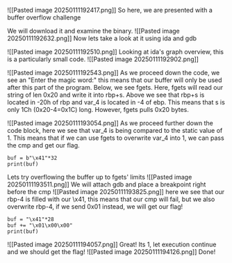 ![[Pasted image 20250111192417.png]]
So here, we are presented with a buffer overflow challenge

We will download it and examine the binary.
![[Pasted image 20250111192632.png]]
Now lets take a look at it using ida and gdb

![[Pasted image 20250111192510.png]]
Looking at ida's graph overview, this is a particularly small code.
![[Pasted image 20250111192902.png]]

![[Pasted image 20250111192543.png]]
As we proceed down the code, we see an "Enter the magic word:" this means that our buffer will only be used after this part of the program. Below, we see fgets. Here, fgets will read our string of len 0x20 and write it into rbp+s. Above we see that rbp+s is located in -20h of rbp and var_4 is located in -4 of ebp. This means that s is only 1Ch (0x20-4=0x1C) long. However, fgets pulls 0x20 bytes.

![[Pasted image 20250111193054.png]]
As we proceed further down the code block, here we see that var_4 is being compared to the static value of 1. This means that if we can use fgets to overwrite var_4 into 1, we can pass the cmp and get our flag.

```
buf = b"\x41"*32
print(buf)
```
Lets try overflowing the buffer up to fgets' limits
![[Pasted image 20250111193511.png]]
We will attach gdb and place a breakpoint right before the cmp
![[Pasted image 20250111193825.png]]
here we see that our rbp-4 is filled with our \x41, this means that our cmp will fail, but we also overwrite rbp-4, if we send 0x01 instead, we will get our flag!

```
buf = "\x41"*28
buf += "\x01\x00\x00"
print(buf)
```
![[Pasted image 20250111194057.png]]
Great! Its 1, let execution continue and we should get the flag!
![[Pasted image 20250111194126.png]]
Done!
